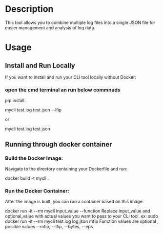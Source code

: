 # Description
This tool allows you to combine multiple log files into a single JSON file for easier management and analysis of log data.

# Usage

## Install and Run Locally
If you want to install and run your CLI tool locally without Docker:

### open the cmd terminal an run below commnads
pip install .

mycli test.log test.json --lfip

or 

mycli test.log test.json

## Running through docker container

### Build the Docker Image:
Navigate to the directory containing your Dockerfile and run:


docker build -t mycli .

### Run the Docker Container:
After the image is built, you can run a container based on this image:

docker run -it --rm mycli input_value  --function
Replace input_value and optional_value with actual values you want to pass to your CLI tool.
ex: sudo docker run -it --rm mycli test.log log.json mfip
Function values are optional , posiible values --mfip, --lfip, --bytes, --eps 